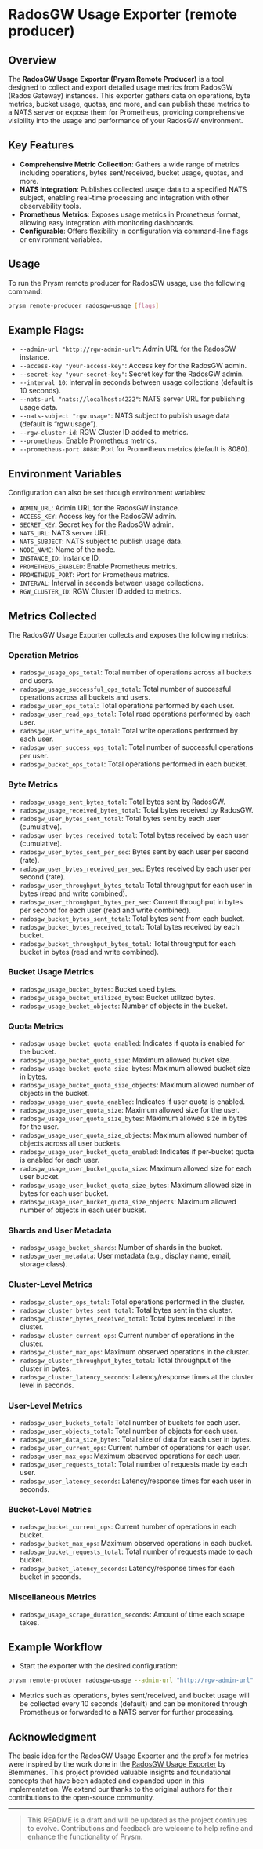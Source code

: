 # RadosGW Usage Exporter (remote producer)

## Overview

The **RadosGW Usage Exporter (Prysm Remote Producer)** is a tool designed to collect and export
detailed usage metrics from RadosGW (Rados Gateway) instances. This exporter gathers data on
operations, byte metrics, bucket usage, quotas, and more, and can publish these metrics to a NATS
server or expose them for Prometheus, providing comprehensive visibility into the usage and
performance of your RadosGW environment.

## Key Features

- **Comprehensive Metric Collection**: Gathers a wide range of metrics including operations, bytes
  sent/received, bucket usage, quotas, and more.
- **NATS Integration**: Publishes collected usage data to a specified NATS subject, enabling
  real-time processing and integration with other observability tools.
- **Prometheus Metrics**: Exposes usage metrics in Prometheus format, allowing easy integration with
  monitoring dashboards.
- **Configurable**: Offers flexibility in configuration via command-line flags or environment
  variables.

## Usage

To run the Prysm remote producer for RadosGW usage, use the following command:

```bash
prysm remote-producer radosgw-usage [flags]
```

## Example Flags:

- `--admin-url "http://rgw-admin-url"`: Admin URL for the RadosGW instance.
- `--access-key "your-access-key"`: Access key for the RadosGW admin.
- `--secret-key "your-secret-key"`: Secret key for the RadosGW admin.
- `--interval 10`: Interval in seconds between usage collections (default is 10 seconds).
- `--nats-url "nats://localhost:4222"`: NATS server URL for publishing usage data.
- `--nats-subject "rgw.usage"`: NATS subject to publish usage data (default is “rgw.usage”).
- `--rgw-cluster-id`: RGW Cluster ID added to metrics.
- `--prometheus`: Enable Prometheus metrics.
- `--prometheus-port 8080`: Port for Prometheus metrics (default is 8080).

## Environment Variables

Configuration can also be set through environment variables:

- `ADMIN_URL`: Admin URL for the RadosGW instance.
- `ACCESS_KEY`: Access key for the RadosGW admin.
- `SECRET_KEY`: Secret key for the RadosGW admin.
- `NATS_URL`: NATS server URL.
- `NATS_SUBJECT`: NATS subject to publish usage data.
- `NODE_NAME`: Name of the node.
- `INSTANCE_ID`: Instance ID.
- `PROMETHEUS_ENABLED`: Enable Prometheus metrics.
- `PROMETHEUS_PORT`: Port for Prometheus metrics.
- `INTERVAL`: Interval in seconds between usage collections.
- `RGW_CLUSTER_ID`: RGW Cluster ID added to metrics.

## Metrics Collected

The RadosGW Usage Exporter collects and exposes the following metrics:

### Operation Metrics

- `radosgw_usage_ops_total`: Total number of operations across all buckets and users.
- `radosgw_usage_successful_ops_total`: Total number of successful operations across all buckets and
  users.
- `radosgw_user_ops_total`: Total operations performed by each user.
- `radosgw_user_read_ops_total`: Total read operations performed by each user.
- `radosgw_user_write_ops_total`: Total write operations performed by each user.
- `radosgw_user_success_ops_total`: Total number of successful operations per user.
- `radosgw_bucket_ops_total`: Total operations performed in each bucket.

### Byte Metrics

- `radosgw_usage_sent_bytes_total`: Total bytes sent by RadosGW.
- `radosgw_usage_received_bytes_total`: Total bytes received by RadosGW.
- `radosgw_user_bytes_sent_total`: Total bytes sent by each user (cumulative).
- `radosgw_user_bytes_received_total`: Total bytes received by each user (cumulative).
- `radosgw_user_bytes_sent_per_sec`: Bytes sent by each user per second (rate).
- `radosgw_user_bytes_received_per_sec`: Bytes received by each user per second (rate).
- `radosgw_user_throughput_bytes_total`: Total throughput for each user in bytes (read and write
  combined).
- `radosgw_user_throughput_bytes_per_sec`: Current throughput in bytes per second for each user
  (read and write combined).
- `radosgw_bucket_bytes_sent_total`: Total bytes sent from each bucket.
- `radosgw_bucket_bytes_received_total`: Total bytes received by each bucket.
- `radosgw_bucket_throughput_bytes_total`: Total throughput for each bucket in bytes (read and write
  combined).

### Bucket Usage Metrics

- `radosgw_usage_bucket_bytes`: Bucket used bytes.
- `radosgw_usage_bucket_utilized_bytes`: Bucket utilized bytes.
- `radosgw_usage_bucket_objects`: Number of objects in the bucket.

### Quota Metrics

- `radosgw_usage_bucket_quota_enabled`: Indicates if quota is enabled for the bucket.
- `radosgw_usage_bucket_quota_size`: Maximum allowed bucket size.
- `radosgw_usage_bucket_quota_size_bytes`: Maximum allowed bucket size in bytes.
- `radosgw_usage_bucket_quota_size_objects`: Maximum allowed number of objects in the bucket.
- `radosgw_usage_user_quota_enabled`: Indicates if user quota is enabled.
- `radosgw_usage_user_quota_size`: Maximum allowed size for the user.
- `radosgw_usage_user_quota_size_bytes`: Maximum allowed size in bytes for the user.
- `radosgw_usage_user_quota_size_objects`: Maximum allowed number of objects across all user
  buckets.
- `radosgw_usage_user_bucket_quota_enabled`: Indicates if per-bucket quota is enabled for each user.
- `radosgw_usage_user_bucket_quota_size`: Maximum allowed size for each user bucket.
- `radosgw_usage_user_bucket_quota_size_bytes`: Maximum allowed size in bytes for each user bucket.
- `radosgw_usage_user_bucket_quota_size_objects`: Maximum allowed number of objects in each user
  bucket.

### Shards and User Metadata

- `radosgw_usage_bucket_shards`: Number of shards in the bucket.
- `radosgw_user_metadata`: User metadata (e.g., display name, email, storage class).

### Cluster-Level Metrics

- `radosgw_cluster_ops_total`: Total operations performed in the cluster.
- `radosgw_cluster_bytes_sent_total`: Total bytes sent in the cluster.
- `radosgw_cluster_bytes_received_total`: Total bytes received in the cluster.
- `radosgw_cluster_current_ops`: Current number of operations in the cluster.
- `radosgw_cluster_max_ops`: Maximum observed operations in the cluster.
- `radosgw_cluster_throughput_bytes_total`: Total throughput of the cluster in bytes.
- `radosgw_cluster_latency_seconds`: Latency/response times at the cluster level in seconds.

### User-Level Metrics

- `radosgw_user_buckets_total`: Total number of buckets for each user.
- `radosgw_user_objects_total`: Total number of objects for each user.
- `radosgw_user_data_size_bytes`: Total size of data for each user in bytes.
- `radosgw_user_current_ops`: Current number of operations for each user.
- `radosgw_user_max_ops`: Maximum observed operations for each user.
- `radosgw_user_requests_total`: Total number of requests made by each user.
- `radosgw_user_latency_seconds`: Latency/response times for each user in seconds.

### Bucket-Level Metrics

- `radosgw_bucket_current_ops`: Current number of operations in each bucket.
- `radosgw_bucket_max_ops`: Maximum observed operations in each bucket.
- `radosgw_bucket_requests_total`: Total number of requests made to each bucket.
- `radosgw_bucket_latency_seconds`: Latency/response times for each bucket in seconds.

### Miscellaneous Metrics

- `radosgw_usage_scrape_duration_seconds`: Amount of time each scrape takes.

## Example Workflow

- Start the exporter with the desired configuration:

```bash
prysm remote-producer radosgw-usage --admin-url "http://rgw-admin-url" --access-key "your-access-key" --secret-key "your-secret-key" --rgw-cluster-id "rgw-cluster-id" --nats-url "nats://localhost:4222" --prometheus --prometheus-port 8080
```

- Metrics such as operations, bytes sent/received, and bucket usage will be collected every 10
  seconds (default) and can be monitored through Prometheus or forwarded to a NATS server for
  further processing.

## Acknowledgment

The basic idea for the RadosGW Usage Exporter and the prefix for metrics were inspired by the work
done in the [RadosGW Usage Exporter](https://github.com/blemmenes/radosgw_usage_exporter) by
Blemmenes. This project provided valuable insights and foundational concepts that have been adapted
and expanded upon in this implementation. We extend our thanks to the original authors for their
contributions to the open-source community.

---

> This README is a draft and will be updated as the project continues to evolve. Contributions and
> feedback are welcome to help refine and enhance the functionality of Prysm.
